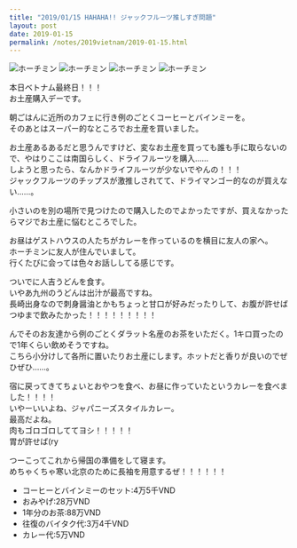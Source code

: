```yaml
---
title: "2019/01/15 HAHAHA!! ジャックフルーツ推しすぎ問題"
layout: post
date: 2019-01-15
permalink: /notes/2019vietnam/2019-01-15.html
---
```


![ホーチミン](https://images.rock54.net/travel/2019vietnam/95.jpeg "ホーチミン") 
![ホーチミン](https://images.rock54.net/travel/2019vietnam/96.jpeg "ホーチミン") 
![ホーチミン](https://images.rock54.net/travel/2019vietnam/97.jpeg "ホーチミン") 
![ホーチミン](https://images.rock54.net/travel/2019vietnam/98.jpeg "ホーチミン") 

本日ベトナム最終日！！！  
お土産購入デーです。  
  
朝ごはんに近所のカフェに行き例のごとくコーヒーとバインミーを。  
そのあとはスーパー的なところでお土産を買いました。  
  
お土産あるあるだと思うんですけど、変なお土産を買っても誰も手に取らないので、やはりここは南国らしく、ドライフルーツを購入……  
しようと思ったら、なんかドライフルーツが少ないでやんの！！！  
ジャックフルーツのチップスが激推しされてて、ドライマンゴー的なのが買えない……。  
  
小さいのを別の場所で見つけたので購入したのでよかったですが、買えなかったらマジでお土産に悩むところでした。  
  
お昼はゲストハウスの人たちがカレーを作っているのを横目に友人の家へ。  
ホーチミンに友人が住んでいまして。  
行くたびに会っては色々お話ししてる感じです。  
  
ついでに人吉うどんを食す。  
いやあ九州のうどんは出汁が最高ですね。  
長崎出身なので刺身醤油とかもちょっと甘口が好みだったりして、お腹が許せばつゆまで飲みたかった！！！！！！！！！
  
んでそのお友達から例のごとくダラット名産のお茶をいただく。1キロ買ったので1年くらい飲めそうですね。  
こちら小分けして各所に置いたりお土産にします。ホットだと香りが良いのでぜひぜひ……。  
  
宿に戻ってきてちょいとおやつを食べ、お昼に作っていたというカレーを食べました！！！！  
いやーいいよね、ジャパニーズスタイルカレー。  
最高だよね。  
肉もゴロゴロしててヨシ！！！！！  
胃が許せば(ry  
  
つーこってこれから帰国の準備をして寝ます。  
めちゃくちゃ寒い北京のために長袖を用意するぜ！！！！！！  

- コーヒーとバインミーのセット:4万5千VND
- おみやげ:28万VND
- 1年分のお茶:88万VND
- 往復のバイタク代:3万4千VND
- カレー代:5万VND